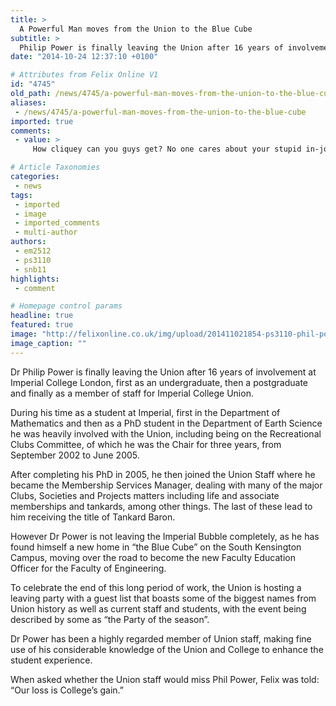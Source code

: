 ```yaml
---
title: >
  A Powerful Man moves from the Union to the Blue Cube
subtitle: >
  Philip Power is finally leaving the Union after 16 years of involvement at Imperial College London
date: "2014-10-24 12:37:10 +0100"

# Attributes from Felix Online V1
id: "4745"
old_path: /news/4745/a-powerful-man-moves-from-the-union-to-the-blue-cube
aliases:
 - /news/4745/a-powerful-man-moves-from-the-union-to-the-blue-cube
imported: true
comments:
 - value: >
     How cliquey can you guys get? No one cares about your stupid in-jokes.,How cliquey can you guys get? No one cares about your stupid in-jokes.,fit flops on sale <br>fitflops on sale australia http://australiafitflops.iemiller.net/,fit flops on sale <br>fitflops on sale australia http://australiafitflops.iemiller.net/,christian louboutin instagram <br>christian louboutin cheapest http://canadachristianlouboutin.blogspot.com/,christian louboutin instagram <br>christian louboutin cheapest http://canadachristianlouboutin.blogspot.com/,Houston possesses the top point total and scoring defense in MLS. The Dynamo means only 10 goals and have absolute posted eight shutouts. It reeled off a club-record 11-game unbeaten (8-0-3) streak from April 19 to June 20. The Dynamo started 0-2-2 but rebounded with winning strings of three and five matches to take control of first place from Chivas USA under western culture fifa ultimate team on June 20. Thanks to owning the league's best point total as of June 22, Dominic Kinnear will coach t

# Article Taxonomies
categories:
 - news
tags:
 - imported
 - image
 - imported_comments
 - multi-author
authors:
 - em2512
 - ps3110
 - snb11
highlights:
 - comment

# Homepage control params
headline: true
featured: true
image: "http://felixonline.co.uk/img/upload/201411021854-ps3110-phil-power.jpg"
image_caption: ""
---
```


Dr Philip Power is finally leaving the Union after 16 years of involvement at Imperial College London, first as an undergraduate, then a postgraduate and finally as a member of staff for Imperial College Union.

During his time as a student at Imperial, first in the Department of Mathematics and then as a PhD student in the Department of Earth Science he was heavily involved with the Union, including being on the Recreational Clubs Committee, of which he was the Chair for three years, from September 2002 to June 2005.

After completing his PhD in 2005, he then joined the Union Staff where he became the Membership Services Manager, dealing with many of the major Clubs, Societies and Projects matters including life and associate memberships and tankards, among other things. The last of these lead to him receiving the title of Tankard Baron.

However Dr Power is not leaving the Imperial Bubble completely, as he has found himself a new home in “the Blue Cube” on the South Kensington Campus, moving over the road to become the new Faculty Education Officer for the Faculty of Engineering.

To celebrate the end of this long period of work, the Union is hosting a leaving party with a guest list that boasts some of the biggest names from Union history as well as current staff and students, with the event being described by some as “the Party of the season”.

Dr Power has been a highly regarded member of Union staff, making fine use of his considerable knowledge of the Union and College to enhance the student experience.

When asked whether the Union staff would miss Phil Power, Felix was told: “Our loss is College’s gain.”
